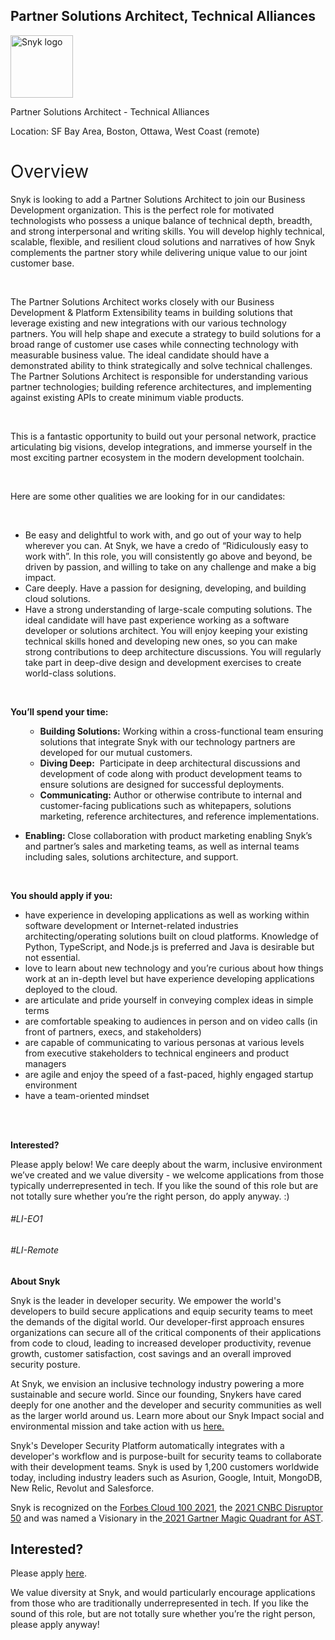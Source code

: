 Partner Solutions Architect, Technical Alliances
---

<img src="https://res.cloudinary.com/snyk/image/upload/v1537345894/press-kit/brand/logo-black.png" width="100" alt="Snyk logo" />

<p><span style="font-weight: 400;">Partner Solutions Architect - Technical Alliances</span></p>
<p><span style="font-weight: 400;">Location: SF Bay Area, Boston, Ottawa, West Coast (remote)</span></p>
<h1><span style="font-weight: 400;">Overview</span></h1>
<p><span style="font-weight: 400;">Snyk is looking to add a Partner Solutions Architect to join our Business Development organization. This is the perfect role for </span><span style="font-weight: 400;">motivated technologists who possess a unique balance of technical depth, breadth, and strong interpersonal and writing skills. </span><span style="font-weight: 400;">You will </span><span style="font-weight: 400;">develop highly technical, scalable, flexible, and resilient cloud solutions </span><span style="font-weight: 400;">and narratives of how Snyk complements the partner story while delivering unique value to our joint customer base.&nbsp;</span></p>
<p>&nbsp;</p>
<p><span style="font-weight: 400;">The Partner Solutions Architect works closely with our Business Development &amp; Platform Extensibility teams in building solutions that leverage existing and new integrations with our various technology partners. </span><span style="font-weight: 400;">You will help shape and execute a strategy to build solutions for a broad range of customer use cases while connecting technology with measurable business value. The ideal candidate should have a demonstrated ability to think strategically and solve technical challenges. </span><span style="font-weight: 400;">The Partner Solutions Architect is responsible for understanding various partner technologies; building reference architectures, and implementing against existing APIs to create minimum viable products.</span></p>
<p>&nbsp;</p>
<p><span style="font-weight: 400;">This is a fantastic opportunity to build out your personal network, practice articulating big visions, develop integrations, and immerse yourself in the most exciting partner ecosystem in the modern development toolchain.</span></p>
<p>&nbsp;</p>
<p><span style="font-weight: 400;">Here are some other qualities we are looking for in our candidates:</span></p>
<p>&nbsp;</p>
<ul>
<li style="font-weight: 400;"><span style="font-weight: 400;">Be easy and delightful to work with, and go out of your way to help wherever you can. At Snyk, we have a credo of “Ridiculously easy to work with”. In this role, you will consistently go above and beyond, be driven by passion, and willing to take on any challenge and make a big impact.</span></li>
<li style="font-weight: 400;"><span style="font-weight: 400;">Care deeply. Have a passion for designing, developing, and building cloud solutions.</span></li>
<li style="font-weight: 400;"><span style="font-weight: 400;">Have a strong understanding of large-scale computing solutions. The ideal candidate will have past experience working as a software developer or solutions architect. You will enjoy keeping your existing technical skills honed and developing new ones, so you can make strong contributions to deep architecture discussions. You will regularly take part in deep-dive design and development exercises to create world-class solutions.</span></li>
</ul>
<p>&nbsp;</p>
<p><strong>You’ll spend your time:</strong></p>
<ul>
<ul>
<li style="font-weight: 400;"><strong>Building Solutions:</strong> <span style="font-weight: 400;">Working within a cross-functional team ensuring solutions that integrate Snyk with our technology partners are developed for our mutual customers.&nbsp;</span></li>
<li style="font-weight: 400;"><strong>Diving Deep:</strong><span style="font-weight: 400;">&nbsp; </span><span style="font-weight: 400;">Participate in deep architectural discussions and development of code along with product development teams to ensure solutions are designed for successful deployments.</span></li>
<li style="font-weight: 400;"><strong>Communicating:</strong> <span style="font-weight: 400;">Author or otherwise contribute to internal and customer-facing publications such as whitepapers, solutions marketing, reference architectures, and reference implementations.</span></li>
</ul>
</ul>
<ul>
<li><strong>Enabling: </strong><span style="font-weight: 400;">Close collaboration with product marketing enabling Snyk’s and partner’s sales and marketing teams, a</span><span style="font-weight: 400;">s well as internal teams including sales, solutions architecture, and support.</span></li>
</ul>
<p>&nbsp;</p>
<p><strong>You should apply if you:</strong></p>
<ul>
<li style="font-weight: 400;"><span style="font-weight: 400;">have experience</span><span style="font-weight: 400;"> in developing applications as well as working within software development or Internet-related industries architecting/operating solutions built on cloud platforms. Knowledge of Python, TypeScript, and Node.js is preferred and Java is desirable but not essential.</span></li>
<li style="font-weight: 400;"><span style="font-weight: 400;">love to learn about new technology and you’re curious about how things work at an in-depth level but have experience developing applications deployed to the cloud.</span></li>
<li style="font-weight: 400;"><span style="font-weight: 400;">are articulate and pride yourself in conveying complex ideas in simple terms&nbsp;</span></li>
<li style="font-weight: 400;"><span style="font-weight: 400;">are comfortable speaking to audiences in person and on video calls (in front of partners, execs, and stakeholders)</span></li>
<li style="font-weight: 400;"><span style="font-weight: 400;">are capable of communicating to various personas at various levels from executive stakeholders to technical engineers and product managers</span></li>
<li style="font-weight: 400;"><span style="font-weight: 400;">are agile and enjoy the speed of a fast-paced, highly engaged startup environment</span></li>
<li style="font-weight: 400;"><span style="font-weight: 400;">have a team-oriented mindset</span></li>
</ul>
<p><br><br></p>
<p><strong>Interested?</strong></p>
<p><span style="font-weight: 400;">Please apply below! We care deeply about the warm, inclusive environment we’ve created and we value diversity - we welcome applications from those typically underrepresented in tech. If you like the sound of this role but are not totally sure whether you’re the right person, do apply anyway. :)</span></p>
<h6>#LI-EO1</h6>
<h6>#LI-Remote</h6><div class="content-conclusion"><p><strong>About Snyk</strong></p>
<p><span style="font-weight: 400;">Snyk is the leader in developer security. We empower the world's developers to build secure applications and equip security teams to meet the demands of the digital world. Our developer-first approach ensures organizations can secure all of the critical components of their applications from code to cloud, leading to increased developer productivity, revenue growth, customer satisfaction, cost savings and an overall improved security posture.&nbsp;</span></p>
<p><span style="font-weight: 400;">At Snyk, we envision an inclusive technology industry powering a more sustainable and secure world.</span> <span style="font-weight: 400;">Since our founding, Snykers have cared deeply for one another and the developer and security communities as well as the larger world around us. Learn more about our Snyk Impact social and environmental mission and take action with us </span><a href="https://snyk.io/about/snyk-impact/"><span style="font-weight: 400;">here.</span></a></p>
<p><span style="font-weight: 400;">Snyk's Developer Security Platform automatically integrates with a developer's workflow and is purpose-built for security teams to collaborate with their development teams. Snyk is used by 1,200 customers worldwide today, including industry leaders such as Asurion, Google, Intuit, MongoDB, New Relic, Revolut and Salesforce.</span></p>
<p><span style="font-weight: 400;">Snyk is recognized on the </span><a href="https://www.forbes.com/cloud100/#6f24b5ba5f94"><span style="font-weight: 400;">Forbes Cloud 100 2021</span></a><span style="font-weight: 400;">, the </span><a href="https://www.cnbc.com/2021/05/25/these-are-the-2021-cnbc-disruptor-50-companies.html"><span style="font-weight: 400;">2021 CNBC Disruptor 50</span></a><span style="font-weight: 400;"> and was named a Visionary in the</span><a href="https://snyk.io/blog/snyk-visionary-2021-gartner-magic-quadrant-for-ast/"><span style="font-weight: 400;"> 2021 Gartner Magic Quadrant for AST</span></a><span style="font-weight: 400;">.</span></p></div>

Interested?
---

Please apply [here](https://boards.greenhouse.io/snyk/jobs/5554027002#app).

We value diversity at Snyk, and would particularly encourage applications from those who are traditionally underrepresented in tech.
If you like the sound of this role, but are not totally sure whether you’re the right person, please apply anyway!

